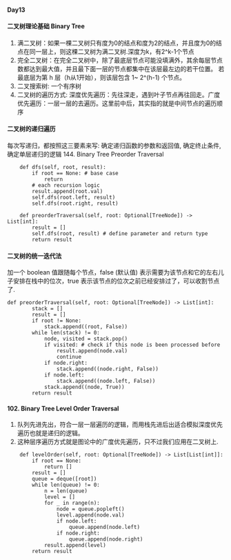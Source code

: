 #### Day13
#### 二叉树理论基础 Binary Tree
1. 满二叉树：如果一棵二叉树只有度为0的结点和度为2的结点，并且度为0的结点在同一层上，则这棵二叉树为满二叉树.深度为k，有2^k-1个节点
2. 完全二叉树：在完全二叉树中，除了最底层节点可能没填满外，其余每层节点数都达到最大值，并且最下面一层的节点都集中在该层最左边的若干位置。
   若最底层为第 h 层（h从1开始），则该层包含 1~ 2^(h-1) 个节点。
3. 二叉搜索树: 一个有序树
4. 二叉树的遍历方式: 深度优先遍历：先往深走，遇到叶子节点再往回走。广度优先遍历：一层一层的去遍历。这里前中后，其实指的就是中间节点的遍历顺序

#### 二叉树的递归遍历
每次写递归，都按照这三要素来写:
确定递归函数的参数和返回值, 确定终止条件, 确定单层递归的逻辑
144. Binary Tree Preorder Traversal
```
    def dfs(self, root, result):
        if root == None: # base case
            return
        # each recursion logic
        result.append(root.val)
        self.dfs(root.left, result)
        self.dfs(root.right, result)

    def preorderTraversal(self, root: Optional[TreeNode]) -> List[int]:
        result = []
        self.dfs(root, result) # define parameter and return type
        return result
```

#### 二叉树的统一迭代法
加一个 boolean 值跟随每个节点，false (默认值) 表示需要为该节点和它的左右儿子安排在栈中的位次，true 表示该节点的位次之前已经安排过了，可以收割节点了.
```
def preorderTraversal(self, root: Optional[TreeNode]) -> List[int]:
        stack = []
        result = []
        if root != None:
            stack.append((root, False))
        while len(stack) != 0:
            node, visited = stack.pop()
            if visited: # check if this node is been processed before
                result.append(node.val)
                continue
            if node.right:
                stack.append((node.right, False))
            if node.left:
                stack.append((node.left, False))
            stack.append((node, True))
        return result
```

#### 102. Binary Tree Level Order Traversal
1. 队列先进先出，符合一层一层遍历的逻辑，而用栈先进后出适合模拟深度优先遍历也就是递归的逻辑。
2. 这种层序遍历方式就是图论中的广度优先遍历，只不过我们应用在二叉树上.
```
    def levelOrder(self, root: Optional[TreeNode]) -> List[List[int]]:
        if root == None:
            return []
        result = []
        queue = deque([root])
        while len(queue) != 0:
            n = len(queue)
            level = []
            for _ in range(n):
                node = queue.popleft()
                level.append(node.val)
                if node.left:
                    queue.append(node.left)
                if node.right:
                    queue.append(node.right)
            result.append(level)
        return result
```
